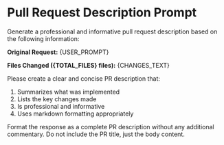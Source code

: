 # Pull Request Description Prompt

Generate a professional and informative pull request description based on the following information:

**Original Request:** {USER_PROMPT}

**Files Changed ({TOTAL_FILES} files):**
{CHANGES_TEXT}

Please create a clear and concise PR description that:
1. Summarizes what was implemented
2. Lists the key changes made
3. Is professional and informative
4. Uses markdown formatting appropriately

Format the response as a complete PR description without any additional commentary. Do not include the PR title, just the body content. 